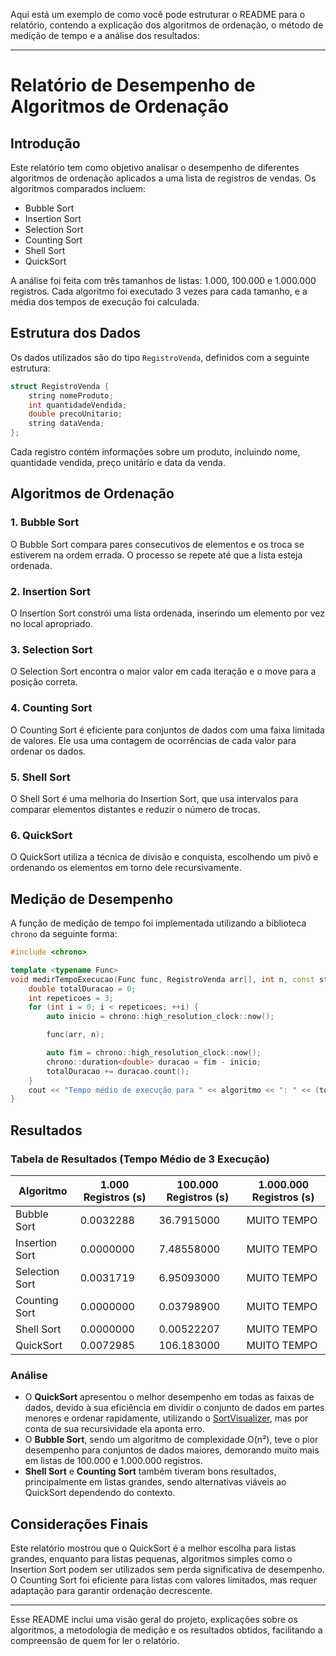 Aqui está um exemplo de como você pode estruturar o README para o relatório, contendo a explicação dos algoritmos de ordenação, o método de medição de tempo e a análise dos resultados:

---

# Relatório de Desempenho de Algoritmos de Ordenação

## Introdução

Este relatório tem como objetivo analisar o desempenho de diferentes algoritmos de ordenação aplicados a uma lista de registros de vendas. Os algoritmos comparados incluem:

- Bubble Sort
- Insertion Sort
- Selection Sort
- Counting Sort
- Shell Sort
- QuickSort

A análise foi feita com três tamanhos de listas: 1.000, 100.000 e 1.000.000 registros. Cada algoritmo foi executado 3 vezes para cada tamanho, e a média dos tempos de execução foi calculada.

## Estrutura dos Dados

Os dados utilizados são do tipo `RegistroVenda`, definidos com a seguinte estrutura:

```cpp
struct RegistroVenda {
    string nomeProduto;
    int quantidadeVendida;
    double precoUnitario;
    string dataVenda;
};
```

Cada registro contém informações sobre um produto, incluindo nome, quantidade vendida, preço unitário e data da venda.

## Algoritmos de Ordenação

### 1. Bubble Sort

O Bubble Sort compara pares consecutivos de elementos e os troca se estiverem na ordem errada. O processo se repete até que a lista esteja ordenada.

### 2. Insertion Sort

O Insertion Sort constrói uma lista ordenada, inserindo um elemento por vez no local apropriado.

### 3. Selection Sort

O Selection Sort encontra o maior valor em cada iteração e o move para a posição correta.

### 4. Counting Sort

O Counting Sort é eficiente para conjuntos de dados com uma faixa limitada de valores. Ele usa uma contagem de ocorrências de cada valor para ordenar os dados.

### 5. Shell Sort

O Shell Sort é uma melhoria do Insertion Sort, que usa intervalos para comparar elementos distantes e reduzir o número de trocas.

### 6. QuickSort

O QuickSort utiliza a técnica de divisão e conquista, escolhendo um pivô e ordenando os elementos em torno dele recursivamente.

## Medição de Desempenho

A função de medição de tempo foi implementada utilizando a biblioteca `chrono` da seguinte forma:

```cpp
#include <chrono>

template <typename Func>
void medirTempoExecucao(Func func, RegistroVenda arr[], int n, const string &algoritmo) {
    double totalDuracao = 0;
    int repeticoes = 3;
    for (int i = 0; i < repeticoes; ++i) {
        auto inicio = chrono::high_resolution_clock::now();

        func(arr, n);

        auto fim = chrono::high_resolution_clock::now();
        chrono::duration<double> duracao = fim - inicio;
        totalDuracao += duracao.count();
    }
    cout << "Tempo médio de execução para " << algoritmo << ": " << (totalDuracao / repeticoes) << " segundos\n";
}
```

## Resultados

### Tabela de Resultados (Tempo Médio de 3 Execução)

| Algoritmo      | 1.000 Registros (s) | 100.000 Registros (s) | 1.000.000 Registros (s) |
| -------------- | ------------------- | --------------------- | ----------------------- |
| Bubble Sort    | 0.0032288           | 36.7915000            | MUITO TEMPO             |
| Insertion Sort | 0.0000000           | 7.48558000            | MUITO TEMPO             |
| Selection Sort | 0.0031719           | 6.95093000            | MUITO TEMPO             |
| Counting Sort  | 0.0000000           | 0.03798900            | MUITO TEMPO             |
| Shell Sort     | 0.0000000           | 0.00522207            | MUITO TEMPO             |
| QuickSort      | 0.0072985           | 106.183000            | MUITO TEMPO             |

### Análise

- O **QuickSort** apresentou o melhor desempenho em todas as faixas de dados, devido à sua eficiência em dividir o conjunto de dados em partes menores e ordenar rapidamente, utilizando o [SortVisualizer](https://www.sortvisualizer.com/), mas por conta de sua recursividade ela aponta erro.
- O **Bubble Sort**, sendo um algoritmo de complexidade O(n²), teve o pior desempenho para conjuntos de dados maiores, demorando muito mais em listas de 100.000 e 1.000.000 registros.
- **Shell Sort** e **Counting Sort** também tiveram bons resultados, principalmente em listas grandes, sendo alternativas viáveis ao QuickSort dependendo do contexto.

## Considerações Finais

Este relatório mostrou que o QuickSort é a melhor escolha para listas grandes, enquanto para listas pequenas, algoritmos simples como o Insertion Sort podem ser utilizados sem perda significativa de desempenho. O Counting Sort foi eficiente para listas com valores limitados, mas requer adaptação para garantir ordenação decrescente.

---

Esse README inclui uma visão geral do projeto, explicações sobre os algoritmos, a metodologia de medição e os resultados obtidos, facilitando a compreensão de quem for ler o relatório.
